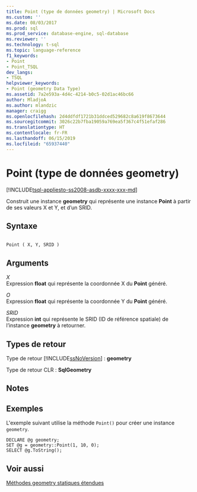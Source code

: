 ```yaml
---
title: Point (type de données geometry) | Microsoft Docs
ms.custom: ''
ms.date: 08/03/2017
ms.prod: sql
ms.prod_service: database-engine, sql-database
ms.reviewer: ''
ms.technology: t-sql
ms.topic: language-reference
f1_keywords:
- Point
- Point_TSQL
dev_langs:
- TSQL
helpviewer_keywords:
- Point (geometry Data Type)
ms.assetid: 7a2e593a-4d4c-4214-b0c5-02d1ac46bc66
author: MladjoA
ms.author: mlandzic
manager: craigg
ms.openlocfilehash: 2d4ddfdf1721b31ddced529682c8a619f8673644
ms.sourcegitcommit: 3026c22b7fba19059a769ea5f367c4f51efaf286
ms.translationtype: HT
ms.contentlocale: fr-FR
ms.lasthandoff: 06/15/2019
ms.locfileid: "65937440"
---
```

# <a name="point-geometry-data-type"></a>Point (type de données geometry)
[!INCLUDE[tsql-appliesto-ss2008-asdb-xxxx-xxx-md](../../includes/tsql-appliesto-ss2008-asdb-xxxx-xxx-md.md)]

Construit une instance **geometry** qui représente une instance **Point** à partir de ses valeurs X et Y, et d’un SRID.
  
## <a name="syntax"></a>Syntaxe  
  
```  
  
Point ( X, Y, SRID )  
```  
  
## <a name="arguments"></a>Arguments  
 *X*  
 Expression **float** qui représente la coordonnée X du **Point** généré.  
  
 *O*  
 Expression **float** qui représente la coordonnée Y du **Point** généré.  
  
 *SRID*  
 Expression **int** qui représente le SRID (ID de référence spatiale) de l’instance **geometry** à retourner.  
  
## <a name="return-types"></a>Types de retour  
 Type de retour [!INCLUDE[ssNoVersion](../../includes/ssnoversion-md.md)] : **geometry**  
  
 Type de retour CLR : **SqlGeometry**  
  
## <a name="remarks"></a>Notes  
  
## <a name="examples"></a>Exemples  
 L'exemple suivant utilise la méthode `Point()` pour créer une instance `geometry`.  
  
```  
DECLARE @g geometry;   
SET @g = geometry::Point(1, 10, 0);  
SELECT @g.ToString();  
```  
  
## <a name="see-also"></a>Voir aussi  
 [Méthodes geometry statiques étendues](../../t-sql/spatial-geometry/extended-static-geometry-methods.md)  
  
  

